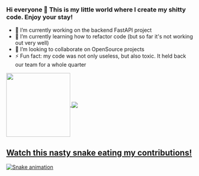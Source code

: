 ### Hi everyone 👋 This is my little world where I create my shitty code. Enjoy your stay!

- 🔭 I’m currently working on the backend FastAPI project
- 🌱 I’m currently learning how to refactor code (but so far it's not working out very well)
- 👯 I’m looking to collaborate on OpenSource projects 
- ⚡ Fun fact: my code was not only useless, but also toxic. It held back our team for a whole quarter

<div>
  <a href="https://github.com/Cr3cker">
   <img align="center" height="170" src="https://github-readme-stats.vercel.app/api/top-langs/?username=Cr3cker&layout=compact&langs_count=16&theme=dracula"/>
  <img align="center" src="https://github-readme-stats.vercel.app/apiusername=Cr3cker&show_icons=true&theme=dracula&include_all_commits=true&count_private=true&hide=issues"/>
</div>


## Watch this nasty snake eating my contributions!
![Snake animation](https://github.com/eagrundy/eagrundy/blob/output/github-contribution-grid-snake.svg)
